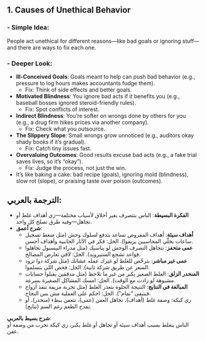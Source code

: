 ## 1. Causes of Unethical Behavior
### - **Simple Idea**: 
People act unethical for different reasons—like bad goals or ignoring stuff—and there are ways to fix each one.
### - **Deeper Look**:

  - **Ill-Conceived Goals**: Goals meant to help can push bad behavior (e.g., pressure to log hours makes accountants fudge them).
	  - Fix: Think of side effects and better goals.
  - **Motivated Blindness**: You ignore bad acts if it benefits you (e.g., baseball bosses ignored steroid-friendly rules). 
	  - Fix: Spot conflicts of interest.
  - **Indirect Blindness**: You’re softer on wrongs done by others for you (e.g., a drug firm hikes prices via another company). 
	  - Fix: Check what you outsource.
  - **The Slippery Slope**: Small wrongs grow unnoticed (e.g., auditors okay shady books if it’s gradual). 
	  - Fix: Catch tiny issues fast.
  - **Overvaluing Outcomes**: Good results excuse bad acts (e.g., a fake trial saves lives, so it’s “okay”). 
	  - Fix: Judge the process, not just the win.
  - It’s like baking a cake: bad recipe (goals), ignoring mold (blindness), slow rot (slope), or praising taste over poison (outcomes).

## **الترجمة بالعربي**:  
- **الفكرة البسيطة**: الناس بتتصرف بغير أخلاق لأسباب مختلفة—زي أهداف غلط أو تجاهل—وفيه طرق تصلح كل واحد.
- **شرح أعمق**: 
  - **أهداف سيئة**: أهداف المفروض تساعد بتدفع لسلوك وحش (مثل ضغط تسجيل ساعات يخلّي المحاسبين يزيفوا). الحل: فكر في الآثار الجانبية وأهداف أحسن.
  - **عمى متحفز**: تتجاهل التصرف الوحش لو يناسبك (مثل مدراء البيسبول تجاهلوا قواعد تشجع الستيرويد). الحل: لاقي تعارض المصالح.
  - **عمى غير مباشر**: بترخّص للغلط لو غيرك عمله عشانك (مثل شركة دوا تزود السعر عن طريق شركة تانية). الحل: فحص اللي بتسلموا.
  - **المنحدر الزلق**: الغلط الصغير يكبر من غير ما تلاحظ (مثل مدققين يقبلوا حسابات مشبوهة لو زادت مع الوقت). الحل: امسك المشاكل الصغيرة بسرعة.
  - **المبالغة في النتايج**: النتيجة الحلوة بتعذر الغلط (مثل تجربة مزيفة تنقذ أرواح فبتبقى “تمام”). الحل: احكم على العملية مش بس النجاح.
  - زي كيكة: وصفة غلط (أهداف)، تجاهل العفن (عمى)، تتعفن ببطء (منحدر)، أو تمدح الطعم رغم السم (نتايج).

**شرح بسيط بالعربي**:  
الناس بتغلط بسبب أهداف سيئة أو تجاهل أو غلط يكبر، زي كيكة تخرب من وصفة أو عفن.
